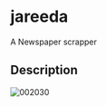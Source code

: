 # jareeda

A Newspaper scrapper

## Description

![002030](https://user-images.githubusercontent.com/169070/111072837-4033c580-84d4-11eb-9f62-53547718d86d.jpg)


